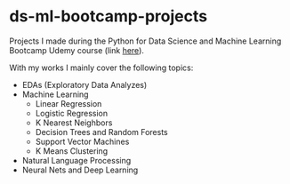 # ds-ml-bootcamp-projects
Projects I made during the Python for Data Science and Machine Learning Bootcamp Udemy course (link [here](https://www.udemy.com/course/python-for-data-science-and-machine-learning-bootcamp/)).

With my works I mainly cover the following topics:
- EDAs (Exploratory Data Analyzes)
- Machine Learning
  - Linear Regression
  - Logistic Regression
  - K Nearest Neighbors
  - Decision Trees and Random Forests
  - Support Vector Machines
  - K Means Clustering
- Natural Language Processing
- Neural Nets and Deep Learning
